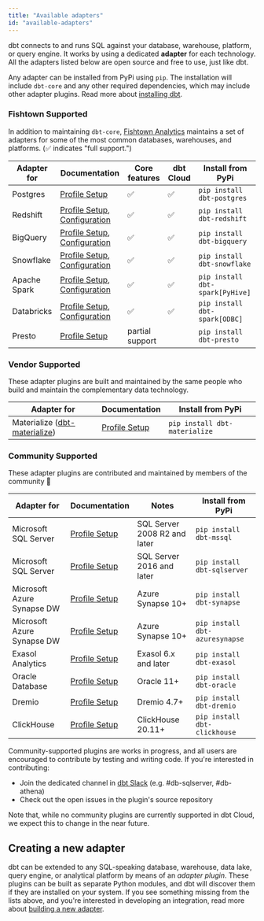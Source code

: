 ```yaml
---
title: "Available adapters"
id: "available-adapters"
---
```


dbt connects to and runs SQL against your database, warehouse, platform, or query engine. It works by using a dedicated **adapter** for each technology. All the adapters listed below are open source and free to use, just like dbt.

Any adapter can be installed from PyPi using `pip`. The installation will include `dbt-core` and any other required dependencies, which may include other adapter plugins. Read more about [installing dbt](dbt-cli/installation).

### Fishtown Supported

In addition to maintaining `dbt-core`, [Fishtown Analytics](https://github.com/fishtown-analytics) maintains a set of adapters for some of the most common databases, warehouses, and platforms. (✅ indicates "full support.")

| Adapter for  | Documentation | Core features | dbt Cloud | Install from PyPi |
| ------------ | ------------- | ------------- | --------- | ----------------- |
| Postgres     | [Profile Setup](postgres-profile) | ✅ | ✅  | `pip install dbt-postgres` |
| Redshift     | [Profile Setup](redshift-profile), [Configuration](redshift-configs) | ✅ | ✅  | `pip install dbt-redshift` |
| BigQuery     | [Profile Setup](bigquery-profile), [Configuration](bigquery-configs) | ✅  | ✅  | `pip install dbt-bigquery` |
| Snowflake    | [Profile Setup](snowflake-profile), [Configuration](snowflake-configs) | ✅ | ✅  | `pip install dbt-snowflake` |
| Apache Spark | [Profile Setup](spark-profile), [Configuration](spark-configs) | ✅ | ✅ | `pip install dbt-spark[PyHive]` |
| Databricks   | [Profile Setup](spark-profile#odbc), [Configuration](spark-configs#databricks-configurations) | ✅ | ✅ | `pip install dbt-spark[ODBC]` |
| Presto       | [Profile Setup](presto-profile) | partial support |  | `pip install dbt-presto` |

### Vendor Supported

These adapter plugins are built and maintained by the same people who build and maintain the complementary data technology.

| Adapter for  | Documentation | Install from PyPi |
| ------------ | ------------- | ----------------- |
| Materialize ([dbt-materialize](https://github.com/MaterializeInc/materialize/blob/main/misc/dbt-materialize))  | [Profile Setup](materialize-profile) | `pip install dbt-materialize` |

### Community Supported

These adapter plugins are contributed and maintained by members of the community 🌱

| Adapter for | Documentation | Notes | Install from PyPi |
| ----------- | ------------- | ----- | ----------------- |
| Microsoft SQL Server | [Profile Setup](mssql-profile) | SQL Server 2008 R2 and later | `pip install dbt-mssql` |
| Microsoft SQL Server | [Profile Setup](mssql-profile#overview-of-dbt-mssql) | SQL Server 2016 and later | `pip install dbt-sqlserver` |
| Microsoft Azure Synapse DW | [Profile Setup](azuresynapse-profile) | Azure Synapse 10+ | `pip install dbt-synapse` |
| Microsoft Azure Synapse DW | [Profile Setup](azuresynapse-profile#overview-of-dbt-azuresynapse) | Azure Synapse 10+ | `pip install dbt-azuresynapse` |
| Exasol Analytics | [Profile Setup](exasol-profile) | Exasol 6.x and later | `pip install dbt-exasol` |
| Oracle Database | [Profile Setup](oracle-profile) | Oracle 11+ | `pip install dbt-oracle` |
| Dremio | [Profile Setup](dremio-profile) | Dremio 4.7+ | `pip install dbt-dremio` |
| ClickHouse | [Profile Setup](clickhouse-profile) | ClickHouse 20.11+ | `pip install dbt-clickhouse` |

Community-supported plugins are works in progress, and all users are encouraged to contribute by testing and writing code. If you're interested in contributing:
- Join the dedicated channel in [dbt Slack](https://community.getdbt.com/) (e.g. #db-sqlserver, #db-athena)
- Check out the open issues in the plugin's source repository

Note that, while no community plugins are currently supported in dbt Cloud, we expect this to change in the near future.

## Creating a new adapter

dbt can be extended to any SQL-speaking database, warehouse, data lake, query engine, or analytical platform by means of an _adapter plugin_. These plugins can be built as separate Python modules, and dbt will discover them if they are installed on your system. If you see something missing from the lists above, and you're interested in developing an integration, read more about [building a new adapter](building-a-new-adapter).
